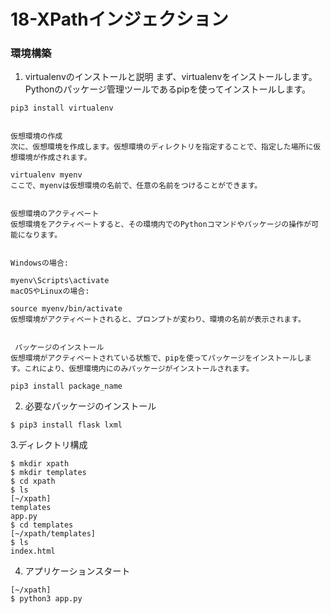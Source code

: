 # 18-XPathインジェクション

### 環境構築


1. virtualenvのインストールと説明
まず、virtualenvをインストールします。Pythonのパッケージ管理ツールであるpipを使ってインストールします。

```
pip3 install virtualenv


仮想環境の作成
次に、仮想環境を作成します。仮想環境のディレクトリを指定することで、指定した場所に仮想環境が作成されます。

virtualenv myenv
ここで、myenvは仮想環境の名前で、任意の名前をつけることができます。


仮想環境のアクティベート
仮想環境をアクティベートすると、その環境内でのPythonコマンドやパッケージの操作が可能になります。


Windowsの場合:

myenv\Scripts\activate
macOSやLinuxの場合:

source myenv/bin/activate
仮想環境がアクティベートされると、プロンプトが変わり、環境の名前が表示されます。


 パッケージのインストール
仮想環境がアクティベートされている状態で、pipを使ってパッケージをインストールします。これにより、仮想環境内にのみパッケージがインストールされます。

pip3 install package_name
```

2. 必要なパッケージのインストール
``` 
$ pip3 install flask lxml
```

3.ディレクトリ構成
```
$ mkdir xpath
$ mkdir templates
$ cd xpath
$ ls
[~/xpath]
templates
app.py
$ cd templates
[~/xpath/templates]
$ ls
index.html
```

4. アプリケーションスタート
```
[~/xpath]
$ python3 app.py
```

